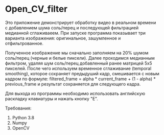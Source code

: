 # Open_CV_filter

  Это приложение демонстрирует обработку видео в реальном времени с добавлением шума соль/перец и последующей фильтрацией медианной сглаживаеем. 
При запуске программа показывает три варианта изображения: оригинальное, зашумленное и отфильтрованное.

  Полученное изображение мы сначально заполняем на 20% шумом соль/перец (черные и белые пиксели). Далее проходимся медианным фильтром, удаляя шум соль/перец добавленный ранее матрицей 5х5 пикселей. После чего используем временное сглаживание (temporal smoothing), которое сохраняет предыдуший кадр, смешивается с новым кадром по формуле:
filtered_frame = alpha * current_frame + (1 - alpha) * previous_frame
и результат сохраняется для следующего кадра.

Для выхода из программы необходимо использовать английскую раскладку клавиатуры и нажать кнопку "E".

Требования:
1. Python 3.8
2. Numpy
3. OpenCV

